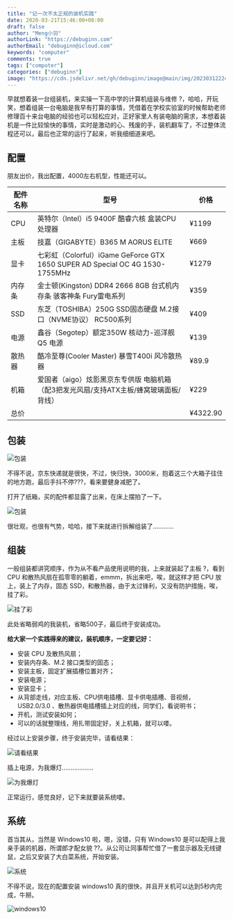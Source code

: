 ```yaml
---
title: "记一次不太正规的装机实践"
date: 2020-03-21T15:46:00+08:00
draft: false
author: "Meng小羽"
authorLink: "https://debuginn.com"
authorEmail: "debuginn@icloud.com"
keywords: "computer"
comments: true
tags: ["computer"]
categories: ["debuginn"]
image: "https://cdn.jsdelivr.net/gh/debuginn/image@main/img/202303122249241.jpg"
---
```


早就想着装一台组装机，来实操一下高中学的计算机组装与维修 ?，哈哈，开玩笑，想着组装一台电脑是我早有打算的事情，凭借着在学校实验室的时候帮助老师修理百十来台电脑的经验也可以轻松应对，正好家里人有装电脑的需求，本想着装机是一件比较愉快的事情，实时是激动的心、残废的手，装机翻车了，不过整体流程还可以，最后也正常的运行了起来，听我细细道来吧。

## 配置

朋友出价，我出配置，4000左右机型，性能还可以。

| 配件名称 | 型号                                                                      | 价格       | 
|------|-------------------------------------------------------------------------|----------|
| CPU  | 英特尔（Intel）i5 9400F 酷睿六核 盒装CPU处理器                                        | ¥1199    |
| 主板   | 技嘉（GIGABYTE）B365 M AORUS ELITE                                          | ¥669     |
| 显卡   | 七彩虹（Colorful）iGame GeForce GTX 1650 SUPER AD Special OC 4G 1530-1755MHz | ¥1279    |
| 内存条  | 金士顿(Kingston) DDR4 2666 8GB 台式机内存条 骇客神条 Fury雷电系列                        | ¥359     |
| SSD  | 东芝（TOSHIBA）250G SSD固态硬盘 M.2接口（NVME协议） RC500系列                           | ¥409     |
| 电源   | 鑫谷（Segotep）额定350W 核动力-巡洋舰 Q5 电源                                         | ¥139     |
| 散热器  | 酷冷至尊(Cooler Master) 暴雪T400i 风冷散热器                                       | ¥89.9    |
| 机箱   | 爱国者（aigo）炫影黑京东专供版 电脑机箱（配3把发光风扇/支持ATX主板/蜂窝玻璃面板/背线）                       | ¥229     |
| 总价   |                                                                         | ¥4322.90 |

## 包装

![包装](https://cdn.jsdelivr.net/gh/debuginn/image@main/img/202303122254830.jpg)

不得不说，京东快递就是很快，不过，快归快，3000米，抱着这三个大箱子往住的地方跑，最后手抖不停???，看来要健身减肥了。

打开了纸箱，买的配件都显露了出来，在床上摆拍了一下。

![包装](https://cdn.jsdelivr.net/gh/debuginn/image@main/img/202303122255171.jpg)

很壮观，也很有气势，哈哈，接下来就进行拆解组装了…………

## 组装

一般组装都讲究顺序，作为从不看产品使用说明的我，上来就装起了主板 ?，看到 CPU 和散热风扇在孤零零的躺着，emmm，拆出来吧，唉，就这样才把 CPU 放上，装上了内存，固态 SSD，和散热器，由于太过锋利，又没有防护措施，唉，挂了彩。

![挂了彩](https://cdn.jsdelivr.net/gh/debuginn/image@main/img/202303122255566.jpg)

此处省略弱鸡的我装机，省略500子，最后终于安装成功。

**给大家一个实践得来的建议，装机顺序，一定要记好：**

- 安装 CPU 及散热风扇； 
- 安装内存条、M.2 接口类型的固态； 
- 安装主板，固定扩展插槽位置对齐； 
- 安装电源； 
- 安装显卡； 
- 从背部走线，对应主板、CPU供电插槽、显卡供电插槽、音视频，USB2.0/3.0 、散热器供电插槽插上对应的线，同学们，看说明书； 
- 开机，测试安装如何； 
- 可以的话就整理线，用扎带固定好，关上机箱，就可以喽。

经过以上安装步骤，终于安装完毕，请看结果：

![请看结果](https://cdn.jsdelivr.net/gh/debuginn/image@main/img/202303122257806.jpeg)

插上电源，为我爆灯………………

![为我爆灯](https://cdn.jsdelivr.net/gh/debuginn/image@main/img/202303122258728.jpg)

正常运行，感觉良好，记下来就要装系统喽。

## 系统

首当其从，当然是 Windows10 啦，嗯，没错，只有 Windows10 是可以配得上我亲手装的机器，所谓郎才配女貌  ??。从公司让同事帮忙借了一套显示器及无线键鼠，之后又安装了大白菜系统，开始安装。

![系统](https://cdn.jsdelivr.net/gh/debuginn/image@main/img/202303122259537.jpg)

不得不说，现在的配置安装 windows10 真的很快，并且开关机可以达到5秒内完成，牛掰。

![windows10](https://cdn.jsdelivr.net/gh/debuginn/image@main/img/202303122259091.jpg)